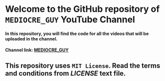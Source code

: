 # Welcome to the GitHub repository of `MEDIOCRE_GUY` YouTube Channel

####  In this repository, you will find the code for all the videos that will be uploaded in the channel.

#### Channel link: [MEDIOCRE_GUY](https://www.youtube.com/@MediocreGuy2023)

## This repository uses `MIT License`. Read the terms and conditions from _LICENSE_ text file.
